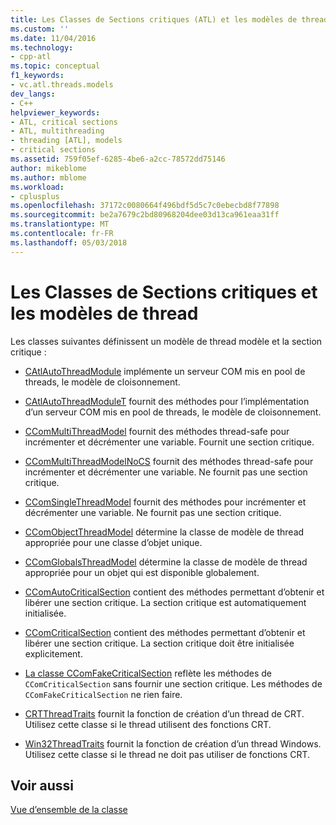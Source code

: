 ```yaml
---
title: Les Classes de Sections critiques (ATL) et les modèles de thread | Documents Microsoft
ms.custom: ''
ms.date: 11/04/2016
ms.technology:
- cpp-atl
ms.topic: conceptual
f1_keywords:
- vc.atl.threads.models
dev_langs:
- C++
helpviewer_keywords:
- ATL, critical sections
- ATL, multithreading
- threading [ATL], models
- critical sections
ms.assetid: 759f05ef-6285-4be6-a2cc-78572dd75146
author: mikeblome
ms.author: mblome
ms.workload:
- cplusplus
ms.openlocfilehash: 37172c0080664f496bdf5d5c7c0ebecbd8f77898
ms.sourcegitcommit: be2a7679c2bd80968204dee03d13ca961eaa31ff
ms.translationtype: MT
ms.contentlocale: fr-FR
ms.lasthandoff: 05/03/2018
---
```

# <a name="threading-models-and-critical-sections-classes"></a>Les Classes de Sections critiques et les modèles de thread
Les classes suivantes définissent un modèle de thread modèle et la section critique :  
  
-   [CAtlAutoThreadModule](../atl/reference/catlautothreadmodule-class.md) implémente un serveur COM mis en pool de threads, le modèle de cloisonnement.  
  
-   [CAtlAutoThreadModuleT](../atl/reference/catlautothreadmodulet-class.md) fournit des méthodes pour l’implémentation d’un serveur COM mis en pool de threads, le modèle de cloisonnement.  
  
-   [CComMultiThreadModel](../atl/reference/ccommultithreadmodel-class.md) fournit des méthodes thread-safe pour incrémenter et décrémenter une variable. Fournit une section critique.  
  
-   [CComMultiThreadModelNoCS](../atl/reference/ccommultithreadmodelnocs-class.md) fournit des méthodes thread-safe pour incrémenter et décrémenter une variable. Ne fournit pas une section critique.  
  
-   [CComSingleThreadModel](../atl/reference/ccomsinglethreadmodel-class.md) fournit des méthodes pour incrémenter et décrémenter une variable. Ne fournit pas une section critique.  
  
-   [CComObjectThreadModel](../atl/reference/atl-typedefs.md#ccomobjectthreadmodel) détermine la classe de modèle de thread appropriée pour une classe d’objet unique.  
  
-   [CComGlobalsThreadModel](../atl/reference/atl-typedefs.md#ccomglobalsthreadmodel) détermine la classe de modèle de thread appropriée pour un objet qui est disponible globalement.  
  
-   [CComAutoCriticalSection](../atl/reference/ccomautocriticalsection-class.md) contient des méthodes permettant d’obtenir et libérer une section critique. La section critique est automatiquement initialisée.  
  
-   [CComCriticalSection](../atl/reference/ccomcriticalsection-class.md) contient des méthodes permettant d’obtenir et libérer une section critique. La section critique doit être initialisée explicitement.  
  
-   [La classe CComFakeCriticalSection](../atl/reference/ccomfakecriticalsection-class.md) reflète les méthodes de `CComCriticalSection` sans fournir une section critique. Les méthodes de `CComFakeCriticalSection` ne rien faire.  
  
-   [CRTThreadTraits](../atl/reference/crtthreadtraits-class.md) fournit la fonction de création d’un thread de CRT. Utilisez cette classe si le thread utilisent des fonctions CRT.  
  
-   [Win32ThreadTraits](../atl/reference/win32threadtraits-class.md) fournit la fonction de création d’un thread Windows. Utilisez cette classe si le thread ne doit pas utiliser de fonctions CRT.  
  
## <a name="see-also"></a>Voir aussi  
 [Vue d’ensemble de la classe](../atl/atl-class-overview.md)

